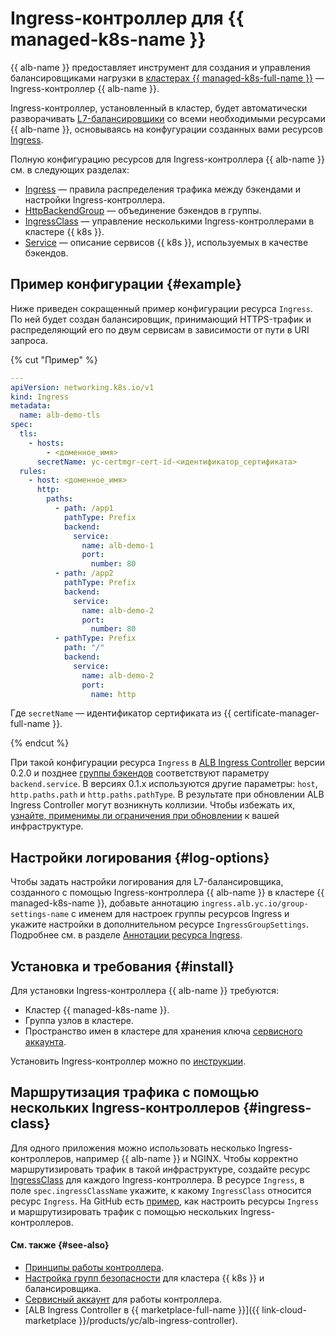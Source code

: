 # Ingress-контроллер для {{ managed-k8s-name }}


{{ alb-name }} предоставляет инструмент для создания и управления балансировщиками нагрузки в [кластерах {{ managed-k8s-full-name }}](../../../managed-kubernetes/concepts/index.md#kubernetes-cluster) — Ingress-контроллер {{ alb-name }}.

Ingress-контроллер, установленный в кластер, будет автоматически разворачивать [L7-балансировщики](../../concepts/application-load-balancer.md) со всеми необходимыми ресурсами {{ alb-name }}, основываясь на конфугурации созданных вами ресурсов [Ingress](https://kubernetes.io/docs/concepts/services-networking/ingress/).

Полную конфигурацию ресурсов для Ingress-контроллера {{ alb-name }} см. в следующих разделах:

* [Ingress](../../k8s-ref/ingress.md) — правила распределения трафика между бэкендами и настройки Ingress-контроллера.
* [HttpBackendGroup](../../k8s-ref/http-backend-group.md) — объединение бэкендов в группы.
* [IngressClass](../../k8s-ref/ingress-class.md) — управление несколькими Ingress-контроллерами в кластере {{ k8s }}.
* [Service](../../k8s-ref/service-for-ingress.md) — описание сервисов {{ k8s }}, используемых в качестве бэкендов.

## Пример конфигурации {#example}

Ниже приведен сокращенный пример конфигурации ресурса `Ingress`. По ней будет создан балансировщик, принимающий HTTPS-трафик и распределяющий его по двум сервисам в зависимости от пути в URI запроса.

{% cut "Пример" %}

```yaml
---
apiVersion: networking.k8s.io/v1
kind: Ingress
metadata:
  name: alb-demo-tls
spec:
  tls:
    - hosts:
        - <доменное_имя>
      secretName: yc-certmgr-cert-id-<идентификатор_сертификата>
  rules:
    - host: <доменное_имя>
      http:
        paths:
          - path: /app1
            pathType: Prefix
            backend:
              service:
                name: alb-demo-1
                port:
                  number: 80
          - path: /app2
            pathType: Prefix
            backend:
              service:
                name: alb-demo-2
                port:
                  number: 80
          - pathType: Prefix
            path: "/"
            backend:
              service:
                name: alb-demo-2
                port:
                  name: http
```

Где `secretName` — идентификатор сертификата из {{ certificate-manager-full-name }}.

{% endcut %}

При такой конфигурации ресурса `Ingress` в [ALB Ingress Controller](/marketplace/products/yc/alb-ingress-controller) версии 0.2.0 и позднее [группы бэкендов](principles.md) соответствуют параметру `backend.service`. В версиях 0.1.x используются другие параметры: `host`, `http.paths.path` и `http.paths.pathType`. В результате при обновлении ALB Ingress Controller могут возникнуть коллизии. Чтобы избежать их, [узнайте, применимы ли ограничения при обновлении](../../operations/k8s-ingress-controller-upgrade.md) к вашей инфраструктуре.

## Настройки логирования {#log-options}

Чтобы задать настройки логирования для L7-балансировщика, созданного с помощью Ingress-контроллера {{ alb-name }} в кластере {{ managed-k8s-name }}, добавьте аннотацию `ingress.alb.yc.io/group-settings-name` с именем для настроек группы ресурсов Ingress и укажите настройки в дополнительном ресурсе `IngressGroupSettings`. Подробнее см. в разделе [Аннотации ресурса Ingress](../../k8s-ref/ingress.md#annotations).

## Установка и требования {#install}

Для установки Ingress-контроллера {{ alb-name }} требуются:

* Кластер {{ managed-k8s-name }}.
* Группа узлов в кластере.
* Пространство имен в кластере для хранения ключа [сервисного аккаунта](service-account.md).

Установить Ingress-контроллер можно по [инструкции](../../operations/k8s-ingress-controller-install.md).

## Маршрутизация трафика с помощью нескольких Ingress-контроллеров {#ingress-class}

Для одного приложения можно использовать несколько Ingress-контроллеров, например {{ alb-name }} и NGINX. Чтобы корректно маршрутизировать трафик в такой инфраструктуре, создайте ресурс [IngressClass](../../../application-load-balancer/k8s-ref/ingress-class.md) для каждого Ingress-контроллера. В ресурсе `Ingress`, в поле `spec.ingressClassName` укажите, к какому `IngressClass` относится ресурс `Ingress`. На GitHub есть [пример](https://github.com/yandex-cloud-examples/yc-mk8s-with-ingress-class), как настроить ресурсы `Ingress` и маршрутизировать трафик с помощью нескольких Ingress-контроллеров.

#### См. также {#see-also}

* [Принципы работы контроллера](principles.md).
* [Настройка групп безопасности](security-groups.md) для кластера {{ k8s }} и балансировщика.
* [Сервисный аккаунт](service-account.md) для работы контроллера.
* [ALB Ingress Controller в {{ marketplace-full-name }}]({{ link-cloud-marketplace }}/products/yc/alb-ingress-controller).
